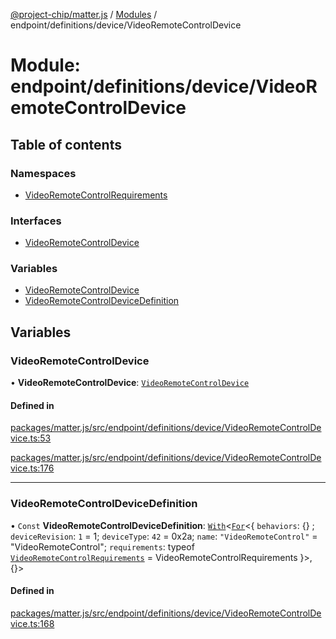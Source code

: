 [@project-chip/matter.js](../README.md) / [Modules](../modules.md) / endpoint/definitions/device/VideoRemoteControlDevice

# Module: endpoint/definitions/device/VideoRemoteControlDevice

## Table of contents

### Namespaces

- [VideoRemoteControlRequirements](endpoint_definitions_device_VideoRemoteControlDevice.VideoRemoteControlRequirements.md)

### Interfaces

- [VideoRemoteControlDevice](../interfaces/endpoint_definitions_device_VideoRemoteControlDevice.VideoRemoteControlDevice.md)

### Variables

- [VideoRemoteControlDevice](endpoint_definitions_device_VideoRemoteControlDevice.md#videoremotecontroldevice)
- [VideoRemoteControlDeviceDefinition](endpoint_definitions_device_VideoRemoteControlDevice.md#videoremotecontroldevicedefinition)

## Variables

### VideoRemoteControlDevice

• **VideoRemoteControlDevice**: [`VideoRemoteControlDevice`](../interfaces/endpoint_definitions_device_VideoRemoteControlDevice.VideoRemoteControlDevice.md)

#### Defined in

[packages/matter.js/src/endpoint/definitions/device/VideoRemoteControlDevice.ts:53](https://github.com/project-chip/matter.js/blob/3adaded6/packages/matter.js/src/endpoint/definitions/device/VideoRemoteControlDevice.ts#L53)

[packages/matter.js/src/endpoint/definitions/device/VideoRemoteControlDevice.ts:176](https://github.com/project-chip/matter.js/blob/3adaded6/packages/matter.js/src/endpoint/definitions/device/VideoRemoteControlDevice.ts#L176)

___

### VideoRemoteControlDeviceDefinition

• `Const` **VideoRemoteControlDeviceDefinition**: [`With`](node_export._internal_.md#with)\<[`For`](behavior_cluster_export._internal_.EndpointType.md#for)\<\{ `behaviors`: {} ; `deviceRevision`: ``1`` = 1; `deviceType`: ``42`` = 0x2a; `name`: ``"VideoRemoteControl"`` = "VideoRemoteControl"; `requirements`: typeof [`VideoRemoteControlRequirements`](endpoint_definitions_device_VideoRemoteControlDevice.VideoRemoteControlRequirements.md) = VideoRemoteControlRequirements }\>, {}\>

#### Defined in

[packages/matter.js/src/endpoint/definitions/device/VideoRemoteControlDevice.ts:168](https://github.com/project-chip/matter.js/blob/3adaded6/packages/matter.js/src/endpoint/definitions/device/VideoRemoteControlDevice.ts#L168)
